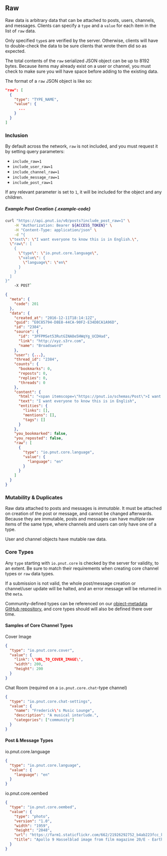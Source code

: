 ## Raw


Raw data is arbitrary data that can be attached to posts, users, channels, and messages. Clients can specify a `type` and a `value` for each item in the list of `raw` data.

Only specified `type`s are verified by the server. Otherwise, clients will have to double-check the data to be sure clients that wrote them did so as expected.

The total contents of the `raw` serialized JSON object can be up to 8192 bytes. Because items may already exist on a user or channel, you must check to make sure you will have space before adding to the existing data.

The format of a `raw` JSON object is like so:

```json
"raw": [
  {
    "type": "TYPE_NAME",
    "value": {
      ...
    }
  }
]
```

### Inclusion

By default across the network, `raw` is not included, and you must request it by setting query parameters:

* `include_raw=1`
* `include_user_raw=1`
* `include_channel_raw=1`
* `include_message_raw=1`
* `include_post_raw=1`

If any relevant parameter is set to `1`, it will be included for the object and any children.

##### Example Post Creation {.example-code}

```bash
curl "https://api.pnut.io/v0/posts?include_post_raw=1" \
    -H "Authorization: Bearer ${ACCESS_TOKEN}" \
    -H "Content-Type: application/json" \
    -d "{
  \"text\": \"I want everyone to know this is in English.\",
  \"raw\": [
    {
      \"type\": \"io.pnut.core.language\",
      \"value\": {
        \"language\": \"en\"
      }
    }
  ]
}"
    -X POST`
```
    
```json
{
  "meta": {
    "code": 201
  },
  "data": {
    "created_at": "2016-12-11T18:14:12Z",
    "guid": "E0C85794-D8E8-44CA-90F2-E34D8CA1A96D",
    "id": "2384",
    "source": {
      "id": "3PFPMSet53RutGINA8e5HWqYg_UCDHad",
      "link": "http://xyz.s3rv.com",
      "name": "Broadsword"
    },
    "user": {...},
    "thread_id": "2384",
    "counts": {
      "bookmarks": 0,
      "reposts": 0,
      "replies": 0,
      "threads": 0
    },
    "content": {
      "html": "<span itemscope=\"https://pnut.io/schemas/Post\">I want everyone to know this is in English</span>",
      "text": "I want everyone to know this is in English",
      "entities": {
        "links": [],
        "mentions": [],
        "tags": []
      }
    },
    "you_bookmarked": false,
    "you_reposted": false,
    "raw": [
      {
        "type": "io.pnut.core.language",
        "value": {
          "language": "en"
        }
      }
    ]
  }
}
```



### Mutability &amp; Duplicates

Raw data attached to posts and messages is *immutable*. It must be attached on creation of the post or message, and cannot be changed afterwards. Because they are immutable, posts and messages can have multiple raw items of the same type, where channels and users can only have one of a type.

User and channel objects have mutable raw data.



### Core Types

Any `type` starting with `io.pnut.core` is checked by the server for validity, to an extent. Be sure to match their requirements when creating core channel types or `raw` data types.

If a submission is not valid, the whole post/message creation or channel/user update will be halted, and an error message will be returned in the `meta`.

Community-defined types can be referenced on our [object-metadata GitHub repository](https://github.com/pnut-api/object-metadata), and core types should will also be defined there over time.

#### Samples of Core Channel Types

Cover Image

```json
{
  "type": "io.pnut.core.cover",
  "value": {
    "link": \'URL_TO_COVER_IMAGE\',
    "width": 200,
    "height": 200
  }
}
```

Chat Room (required on a `io.pnut.core.chat`-type channel)

```json
{
  "type": "io.pnut.core.chat-settings",
  "value": {
    "name": "Frederick\'s Music Lounge",
    "description": "A musical interlude.",
    "categories": ["community"]
  }
}
```




#### Post &amp; Message Types

io.pnut.core.language

```json
{
  "type": "io.pnut.core.language",
  "value": {
    "language": "en"
  }
}
```

io.pnut.core.oembed

```json
{
  "type": "io.pnut.core.oembed",
  "value": {
    "type": "photo",
    "version": "1.0",
    "width": "1959",
    "height": "2048",
    "url": "https://farm1.staticflickr.com/662/21926292752_b4ab223fcc_k_d.jpg",
    "title": "Apollo 9 Hasselblad image from film magazine 20/E - Earth orbit, EVA"
  }
}
```
